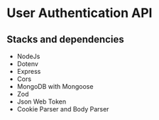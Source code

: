 # User Authentication API

## Stacks and dependencies

- NodeJs
- Dotenv
- Express
- Cors
- MongoDB with Mongoose
- Zod
- Json Web Token
- Cookie Parser and Body Parser
